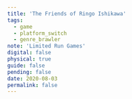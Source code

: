 ```yaml
---
title: 'The Friends of Ringo Ishikawa'
tags:
  - game
  - platform_switch
  - genre_brawler
note: 'Limited Run Games'
digital: false
physical: true
guide: false
pending: false
date: 2020-08-03
permalink: false
---
```

